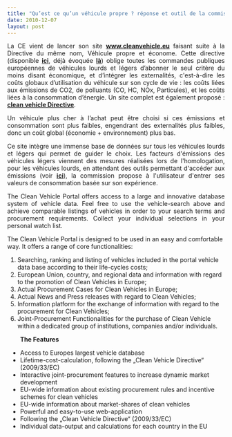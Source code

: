 ```yaml
---
title: "Qu’est ce qu’un véhicule propre ? réponse et outil de la commission européenne …"
date: 2010-12-07
layout: post
---
```


<p style="text-align: justify">La CE vient de lancer son site <strong><a href="http://www.cleanvehicle.eu/">www.cleanvehicle.eu</a></strong> faisant suite à la Directive du même nom, Véhicule propre et économe. Cette directive (disponible <strong><a href="http://europa.eu/legislation_summaries/energy/energy_efficiency/en0011_fr.htm" target="_blank">ici</a></strong>, déjà évoquée <strong><a href="/2010/04/european-strategy-for-clean-and-efficient-vehicles.html" target="_blank">là</a></strong>) oblige toutes les commandes publiques européennes de véhicules lourds et légers d’abonner le seul critère du moins disant économique, et d’intégrer les externalités, c'est-à-dire les coûts globaux d’utilisation du véhicule sur son cycle de vie : les coûts liées aux émissions de CO2, de polluants (CO, HC, NOx, Particules), et les coûts liées à la consommation d’énergie. Un site complet est également proposé : <strong><a href="http://ec.europa.eu/transport/urban/vehicles/directive/directive_en.htm" target="_blank">clean vehicle Directive</a></strong>.</p> <p style="text-align: justify">Un véhicule plus cher à l’achat peut être choisi si ces émissions et consommation sont plus faibles, engendrant des externalités plus faibles, donc un coût global (économie + environnement) plus bas.</p> <p style="text-align: justify">Ce site intègre une immense base de données sur tous les véhicules lourds et légers qui permet de guider le choix. Les facteurs d'émissions des véhicules légers viennent des mesures réalisées lors de l'homologation, pour les véhicules lourds, en attendant des outils permettant d'accéder aux émissions (voir <strong><a href="/2010/01/quand-viendra-lheure-de-la-connaissance-des-emissions-reelles.html" target="_blank">ici</a></strong>), la commission propose à l'utilisateur d'entrer ses valeurs de consommation basée sur son expérience. </p>  <!--more-->   <p style="text-align: justify">The Clean Vehicle Portal offers access to a large and innovative database system of vehicle data. Feel free to use the vehicle-search above and achieve comparable listings of vehicles in order to your search terms and procurement requirements. Collect your individual selections in your personal watch list.</p> <p>The Clean Vehicle Portal is designed to be used in an easy and comfortable way. It offers a range of core functionalities:</p> <ol> <li>Searching, ranking and listing of vehicles included in the portal vehicle data base according to their life-cycles costs;</li> <li>European Union, country, and regional data and information with regard to the promotion of Clean Vehicles in Europe;</li> <li>Actual Procurement Cases for Clean Vehicles in Europe;</li> <li>Actual News and Press releases with regard to Clean Vehicles;</li> <li>Information platform for the exchange of information with regard to the procurement for Clean Vehicles;</li> <li>Joint-Procurement Functionalities for the purchase of Clean Vehicle within a dedicated group of institutions, companies and/or individuals.</li> </ol> <p style="padding-left: 30px"><strong>The Features</strong></p> <ul style="padding-left: 30px"> <li>Access to Europes largest vehicle database</li> <li>Lifetime-cost-calculation, following the „Clean Vehicle Directive“ (2009/33/EC)</li> <li>Interactive joint-procurement features to increase dynamic market development</li> <li>EU-wide information about existing procurement rules and incentive schemes for clean vehicles</li> <li>EU-wide information about market-shares of clean vehicles</li> <li>Powerful and easy-to-use web-application</li> <li>Following the „Clean Vehicle Directive“ (2009/33/EC)</li> <li>Individual data-output and calculations for each country in the EU</li> </ul>